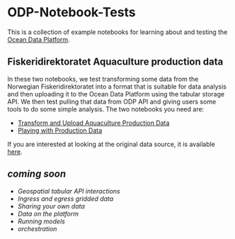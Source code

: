 # ODP-Notebook-Tests
This is a collection of example notebooks for learning about and testing the [Ocean Data Platform](https://www.hubocean.earth/platform).
## Fiskeridirektoratet Aquaculture production data
In these two notebooks, we test transforming some data from the Norwegian Fiskeridirektoratet into a format that is suitable for data analysis and then uploading it to the Ocean Data Platform using the tabular storage API. We then test pulling that data from ODP API and giving users some tools to do some simple analysis. The two notebooks you need are:
- [Transform and Upload Aquaculture Production Data](https://github.com/tomredd/ODP-Notebook-Tests/blob/f4c30c5e79908ebc22adeb9c7909d4c0098b2f4b/Transform%20and%20Upload%20Aquaculture%20Production%20Data.ipynb)
- [Playing with Production Data](https://github.com/tomredd/ODP-Notebook-Tests/blob/dcd8ad027eac8b5e9bead59cca1fe2218511ec92/Fiskeridirektoratet/Playing%20with%20Production%20Data.ipynb)

If you are interested at looking at the original data source, it is available [here](https://www.fiskeridir.no/English/Aquaculture/Statistics/Atlantic-salmon-and-rainbow-trout/grow-out-production).

## _coming soon_
- _Geospatial tabular API interactions_
- _Ingress and egress gridded data_
- _Sharing your own data_
- _Data on the platform_
- _Running models_
- _orchestration_

